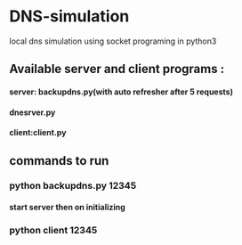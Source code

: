 # DNS-simulation
local dns simulation using socket programing in python3

## Available server and client programs : 
  #### server: backupdns.py(with auto refresher after 5 requests)
  ####         dnesrver.py
  #### client:client.py
  
## commands to run 
  ### python backupdns.py 12345
  #### start server then on initializing
  ### python client 12345
